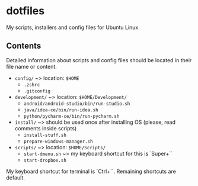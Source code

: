 # dotfiles
My scripts, installers and config files for Ubuntu Linux

Contents
--------

Detailed information about scripts and config files should be located in their file name or content.

- `config/` ~> location: `$HOME`
  - `.zshrc`
  - `.gitconfig`
- `development/` ~> location: `$HOME/Development/`
  - `android/android-studio/bin/run-studio.sh`
  - `java/idea-ce/bin/run-idea.sh`
  - `python/pycharm-ce/bin/run-pycharm.sh`
- `install/` ~> should be used once after installing OS (please, read comments inside scripts)
  - `install-stuff.sh`
  - `prepare-windows-manager.sh`
- `scripts/` ~> location: `$HOME/Scripts/`
  - `start-dmenu.sh` ~> my keyboard shortcut for this is `Super+``
  - `start-dropbox.sh`

My keyboard shortcut for terminal is `Ctrl+``. Remaining shortcuts are default.

